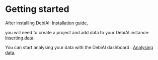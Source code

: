 # Getting started

After installing DebiAI: [Installation guide](../gettingStarted/installation/README.md),

you will need to create a project and add data to your DebiAI instance: [Inserting data](dataInsertion/README.md).

You can start analysing your data with the DebiAI dashboard : [Analysing data](../../dashboard/introduction.md).

<!-- TODO : video presentation -->